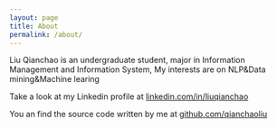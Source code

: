 ```yaml
---
layout: page
title: About
permalink: /about/
---
```


Liu Qianchao is an undergraduate student, major in Information Management and Information System, My interests are on NLP&Data mining&Machine learing

Take a look at my Linkedin profile at [linkedin.com/in/liuqianchao](http://www.linkedin.com/in/liuqianchao)

You an find the source code written by me at [github.com/qianchaoliu](https://github.com/qianchaoliu)
